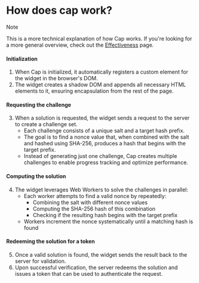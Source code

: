 # How does cap work?

> [!NOTE]
> This is a more technical explanation of how Cap works. If you're looking for a more general overview, check out the [Effectiveness](./effectiveness.md) page.

#### Initialization

1. When Cap is initialized, it automatically registers a custom element for the widget in the browser's DOM.
2. The widget creates a shadow DOM and appends all necessary HTML elements to it, ensuring encapsulation from the rest of the page.

#### Requesting the challenge

3. When a solution is requested, the widget sends a request to the server to create a challenge set.
   - Each challenge consists of a unique salt and a target hash prefix.
   - The goal is to find a nonce value that, when combined with the salt and hashed using SHA-256, produces a hash that begins with the target prefix.
   - Instead of generating just one challenge, Cap creates multiple challenges to enable progress tracking and optimize performance.

#### Computing the solution

4. The widget leverages Web Workers to solve the challenges in parallel:
   - Each worker attempts to find a valid nonce by repeatedly:
     - Combining the salt with different nonce values
     - Computing the SHA-256 hash of this combination
     - Checking if the resulting hash begins with the target prefix
   - Workers increment the nonce systematically until a matching hash is found

#### Redeeming the solution for a token

5. Once a valid solution is found, the widget sends the result back to the server for validation.
6. Upon successful verification, the server redeems the solution and issues a token that can be used to authenticate the request.
